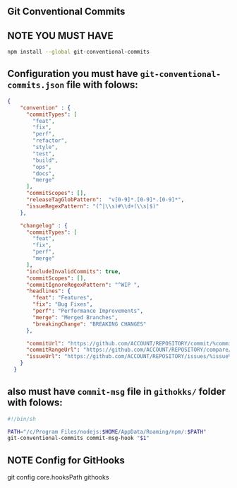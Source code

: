 ## Git Conventional Commits

## NOTE YOU MUST HAVE

```bash
npm install --global git-conventional-commits
```

## Configuration you must have `git-conventional-commits.json` file with folows:

```json
{
    "convention" : {
      "commitTypes": [
        "feat",
        "fix",
        "perf",
        "refactor",
        "style",
        "test",
        "build",
        "ops",
        "docs",
        "merge"
      ],
      "commitScopes": [],
      "releaseTagGlobPattern":  "v[0-9]*.[0-9]*.[0-9]*",
      "issueRegexPattern": "(^|\\s)#\\d+(\\s|$)"
    },

    "changelog" : {
      "commitTypes": [
        "feat",
        "fix",
        "perf",
        "merge"
      ],
      "includeInvalidCommits": true,
      "commitScopes": [],
      "commitIgnoreRegexPattern": "^WIP ",
      "headlines": {
        "feat": "Features",
        "fix": "Bug Fixes",
        "perf": "Performance Improvements",
        "merge": "Merged Branches",
        "breakingChange": "BREAKING CHANGES"
      },

      "commitUrl": "https://github.com/ACCOUNT/REPOSITORY/commit/%commit%",
      "commitRangeUrl": "https://github.com/ACCOUNT/REPOSITORY/compare/%from%...%to%?diff=split",
      "issueUrl": "https://github.com/ACCOUNT/REPOSITORY/issues/%issue%"
    }
  }
```

## also must have `commit-msg` file in `githokks/` folder with folows:

```bash
#!/bin/sh

PATH="/c/Program Files/nodejs:$HOME/AppData/Roaming/npm/:$PATH"
git-conventional-commits commit-msg-hook "$1"

```


## NOTE Config for GitHooks

git config core.hooksPath githooks


